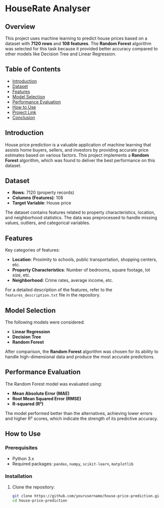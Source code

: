 # HouseRate Analyser

## Overview
This project uses machine learning to predict house prices based on a dataset with **7120 rows** and **108 features**. The **Random Forest** algorithm was selected for this task because it provided better accuracy compared to other models like Decision Tree and Linear Regression.

## Table of Contents
- [Introduction](#introduction)
- [Dataset](#dataset)
- [Features](#features)
- [Model Selection](#model-selection)
- [Performance Evaluation](#performance-evaluation)
- [How to Use](#how-to-use)
- [Project Link](https://colab.research.google.com/drive/1ABmKYFSxYhR76sjDnf9FwMthQBDtMkrO?usp=sharing)
- [Conclusion](#conclusion)

## Introduction
House price prediction is a valuable application of machine learning that assists home buyers, sellers, and investors by providing accurate price estimates based on various factors. This project implements a **Random Forest** algorithm, which was found to deliver the best performance on this dataset.

## Dataset
- **Rows**: 7120 (property records)
- **Columns (Features)**: 108
- **Target Variable**: House price

The dataset contains features related to property characteristics, location, and neighborhood statistics. The data was preprocessed to handle missing values, outliers, and categorical variables.

## Features
Key categories of features:
- **Location**: Proximity to schools, public transportation, shopping centers, etc.
- **Property Characteristics**: Number of bedrooms, square footage, lot size, etc.
- **Neighborhood**: Crime rates, average income, etc.

For a detailed description of the features, refer to the `features_description.txt` file in the repository.

## Model Selection
The following models were considered:
- **Linear Regression**
- **Decision Tree**
- **Random Forest**

After comparison, the **Random Forest** algorithm was chosen for its ability to handle high-dimensional data and produce the most accurate predictions.

## Performance Evaluation
The Random Forest model was evaluated using:
- **Mean Absolute Error (MAE)**
- **Root Mean Squared Error (RMSE)**
- **R-squared (R²)**

The model performed better than the alternatives, achieving lower errors and higher R² scores, which indicate the strength of its predictive accuracy.

## How to Use

### Prerequisites
- Python 3.x
- Required packages: `pandas`, `numpy`, `scikit-learn`, `matplotlib`

### Installation

1. Clone the repository:
   ```bash
   git clone https://github.com/yourusername/house-price-prediction.git
   cd house-price-prediction
